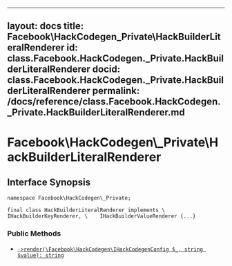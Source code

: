 
***

layout: docs
title: Facebook\\HackCodegen\_Private\\HackBuilderLiteralRenderer
id: class.Facebook.HackCodegen._Private.HackBuilderLiteralRenderer
docid: class.Facebook.HackCodegen._Private.HackBuilderLiteralRenderer
permalink: /docs/reference/class.Facebook.HackCodegen._Private.HackBuilderLiteralRenderer.md
---







# Facebook\\HackCodegen\\_Private\\HackBuilderLiteralRenderer




## Interface Synopsis




``` Hack
namespace Facebook\HackCodegen\_Private;

final class HackBuilderLiteralRenderer implements \    IHackBuilderKeyRenderer, \    IHackBuilderValueRenderer {...}
```




### Public Methods




+ [` ->render(\Facebook\HackCodegen\IHackCodegenConfig $_, string $value): string `](<class.Facebook.HackCodegen._Private.HackBuilderLiteralRenderer.render.md>)